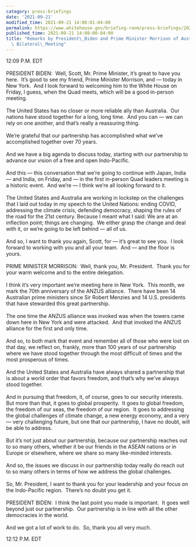 ```yaml
---
category: press-briefings
date: '2021-09-21'
modified_time: 2021-09-21 14:08:01-04:00
permalink: https://www.whitehouse.gov/briefing-room/press-briefings/2021/09/21/remarks-by-president-biden-and-prime-minister-morrison-of-australia-before-bilateral-meeting/
published_time: 2021-09-21 14:08:00-04:00
title: "Remarks by President\_Biden and Prime Minister Morrison of Australia Before\
  \ Bilateral\_Meeting"
---
```

 
12:09 P.M. EDT  
   
PRESIDENT BIDEN:  Well, Scott, Mr. Prime Minister, it’s great to have
you here.  It’s good to see my friend, Prime Minister Morrison, and —
today in New York.  And I look forward to welcoming him to the White
House on Friday, I guess, when the Quad meets, which will be a good
in-person meeting.  
   
The United States has no closer or more reliable ally than Australia. 
Our nations have stood together for a long, long time.  And you can — we
can rely on one another, and that’s really a reassuring thing.   
   
We’re grateful that our partnership has accomplished what we’ve
accomplished together over 70 years.   
   
And we have a big agenda to discuss today, starting with our partnership
to advance our vision of a free and open Indo-Pacific.  
   
And this — this conversation that we’re going to continue with Japan,
India — and India, on Friday, and — in the first in-person Quad leaders
meeting is a historic event.  And we’re — I think we’re all looking
forward to it.  
   
The United States and Australia are working in lockstep on the
challenges that I laid out today in my speech to the United Nations:
ending COVID, addressing the climate crisis, defending democracy,
shaping the rules of the road for the 21st century. Because I meant what
I said: We are at an inflection point; things are changing.  We either
grasp the change and deal with it, or we’re going to be left behind —
all of us.  
   
And so, I want to thank you again, Scott, for — it’s great to see you. 
I look forward to working with you and all your team.  And — and the
floor is yours.  
   
PRIME MINISTER MORRISON:  Well, thank you, Mr. President.  Thank you for
your warm welcome and to the entire delegation.   
   
I think it’s very important we’re meeting here in New York.  This month,
we mark the 70th anniversary of the ANZUS alliance.  There have been 14
Australian prime ministers since Sir Robert Menzies and 14 U.S.
presidents that have stewarded this great partnership.  
   
The one time the ANZUS alliance was invoked was when the towers came
down here in New York and were attacked.  And that invoked the ANZUS
alliance for the first and only time.  
   
And so, to both mark that event and remember all of those who were lost
on that day, we reflect on, frankly, more than 100 years of our
partnership where we have stood together through the most difficult of
times and the most prosperous of times.  
   
And the United States and Australia have always shared a partnership
that is about a world order that favors freedom, and that’s why we’ve
always stood together.  
   
And in pursuing that freedom, it, of course, goes to our security
interests.  But more than that, it goes to global prosperity.  It goes
to global freedom, the freedom of our seas, the freedom of our region. 
It goes to addressing the global challenges of climate change, a new
energy economy, and a very — very challenging future, but one that our
partnership, I have no doubt, will be able to address.  
   
But it’s not just about our partnership, because our partnership reaches
out to so many others, whether it be our friends in the ASEAN nations or
in Europe or elsewhere, where we share so many like-minded interests.   
   
And so, the issues we discuss in our partnership today really do reach
out to so many others in terms of how we address the global
challenges.  
   
So, Mr. President, I want to thank you for your leadership and your
focus on the Indo-Pacific region.  There’s no doubt you get it.  
   
PRESIDENT BIDEN:  I think the last point you made is important.  It goes
well beyond just our partnership.  Our partnership is in line with all
the other democracies in the world.   
   
And we got a lot of work to do.  So, thank you all very much.

12:12 P.M. EDT
